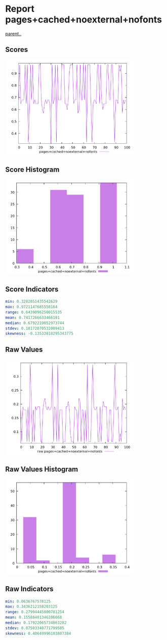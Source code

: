 # Report pages+cached+noexternal+nofonts

[parent..](./..)  


## Scores

![score](./score.png)  

## Score Histogram

![hist](./hist.png)  

## Score Indicators

```yaml
min: 0.3282051435542629
max: 0.9721147685558164
range: 0.6439096250015535
mean: 0.7417266633466181
median: 0.6792219852973744
stdev: 0.18172070532009413
skewness: -0.13533818295343775

```

## Raw Values

![raw](./raw.png)  

## Raw Values Histogram

![raw hist](./raw_hist.png)  

## Raw Indicators

```yaml
min: 0.0636767578125
max: 0.3436212158203125
range: 0.27994445800781254
mean: 0.15588401346206668
median: 0.17922065734863282
stdev: 0.07503340771799585
skewness: 0.40649996103807384

```

<style>
  img {
    max-width: 80%;
  }
</style>
      
